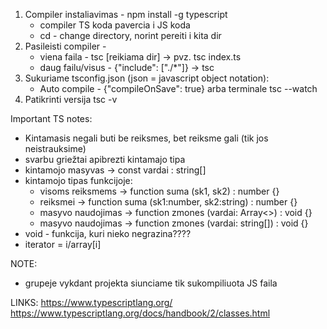 1. Compiler instaliavimas - npm install -g typescript
   - compiler TS koda pavercia i JS koda
   - cd - change directory, norint pereiti i kita dir
2. Pasileisti compiler -
   - viena faila - tsc [reikiama dir] -> pvz. tsc index.ts
   - daug failu/visus - {"include": ["./*"]} -> tsc
3. Sukuriame tsconfig.json (json = javascript object notation):
   - Auto compile - {"compileOnSave": true} arba terminale tsc --watch
4. Patikrinti versija tsc -v

Important TS notes:

- Kintamasis negali buti be reiksmes, bet reiksme gali (tik jos neistrauksime)
- svarbu griežtai apibrezti kintamajo tipa
- kintamojo masyvas -> const vardai : string[]
- kintamojo tipas funkcijoje:
  - visoms reiksmems -> function suma (sk1, sk2) : number {}
  - reiksmei -> function suma (sk1:number, sk2:string) : number {}
  - masyvo naudojimas -> function zmones (vardai: Array<>) : void {}
  - masyvo naudojimas -> function zmones (vardai: string[]) : void {}
- void - funkcija, kuri nieko negrazina????
- iterator = i/array[i]

NOTE:

- grupeje vykdant projekta siunciame tik sukompiliuota JS faila

LINKS:
https://www.typescriptlang.org/
https://www.typescriptlang.org/docs/handbook/2/classes.html

